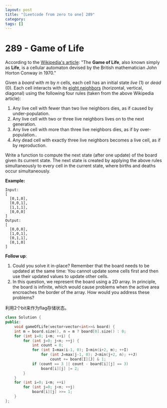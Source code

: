 ```yaml
---
layout: post
title: "[Leetcode from zero to one] 289"
category: 
tags: []
---
```


# 289 - Game of Life

According to the [Wikipedia's article](https://en.wikipedia.org/wiki/Conway's_Game_of_Life): "The **Game of Life**, also known simply as **Life**, is a cellular automaton devised by the British mathematician John Horton Conway in 1970."

Given a *board* with *m* by *n* cells, each cell has an initial state *live* (1) or *dead* (0). Each cell interacts with its [eight neighbors](https://en.wikipedia.org/wiki/Moore_neighborhood) (horizontal, vertical, diagonal) using the following four rules (taken from the above Wikipedia article):

1. Any live cell with fewer than two live neighbors dies, as if caused by under-population.
2. Any live cell with two or three live neighbors lives on to the next generation.
3. Any live cell with more than three live neighbors dies, as if by over-population..
4. Any dead cell with exactly three live neighbors becomes a live cell, as if by reproduction.

Write a function to compute the next state (after one update) of the board given its current state. The next state is created by applying the above rules simultaneously to every cell in the current state, where births and deaths occur simultaneously.

**Example:**

```
Input: 
[
  [0,1,0],
  [0,0,1],
  [1,1,1],
  [0,0,0]
]
Output: 
[
  [0,0,0],
  [1,0,1],
  [0,1,1],
  [0,1,0]
]
```

**Follow up**:

1. Could you solve it in-place? Remember that the board needs to be updated at the same time: You cannot update some cells first and then use their updated values to update other cells.
2. In this question, we represent the board using a 2D array. In principle, the board is infinite, which would cause problems when the active area encroaches the border of the array. How would you address these problems?



利用2个bit来作为flag存储状态。

```c++
class Solution {
public:
    void gameOfLife(vector<vector<int>>& board) {
    int m = board.size(), n = m ? board[0].size() : 0;
    for (int i=0; i<m; ++i) {
        for (int j=0; j<n; ++j) {
            int count = 0;
            for (int I=max(i-1, 0); I<min(i+2, m); ++I)
                for (int J=max(j-1, 0); J<min(j+2, n); ++J)
                    count += board[I][J] & 1;
            if (count == 3 || count - board[i][j] == 3)
                board[i][j] |= 2;
        }
    }
    for (int i=0; i<m; ++i)
        for (int j=0; j<n; ++j)
            board[i][j] >>= 1;
    }
};
```

